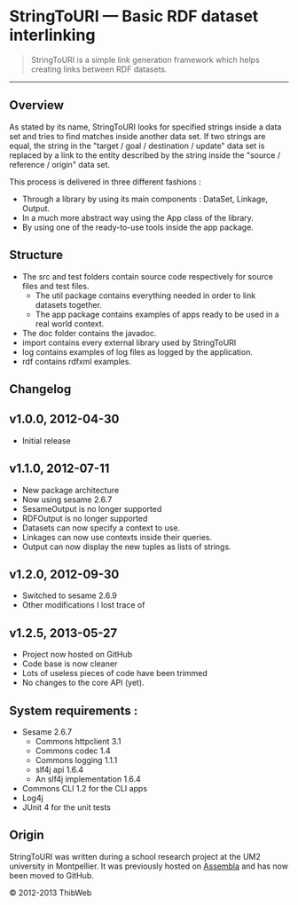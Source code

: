 # StringToURI — Basic RDF dataset interlinking

> StringToURI is a simple link generation framework which helps creating links between RDF datasets.

------------------------------------------------------------

## Overview

As stated by its name, StringToURI looks for specified strings inside a data set and tries to find matches inside another data set.
If two strings are equal, the string in the "target / goal / destination / update" data set is replaced by a link to the entity described by the string inside the "source / reference / origin" data set.

This process is delivered in three different fashions :

- Through a library by using its main components : DataSet, Linkage, Output.
- In a much more abstract way using the App class of the library.
- By using one of the ready-to-use tools inside the app package.


## Structure

- The src and test folders contain source code respectively for source files and test files.
  - The util package contains everything needed in order to link datasets together.
  - The app package contains examples of apps ready to be used in a real world context.
- The doc folder contains the javadoc.
- import contains every external library used by StringToURI
- log contains examples of log files as logged by the application.
- rdf contains rdfxml examples.

## Changelog

v1.0.0, 2012-04-30
------------------------

- Initial release

v1.1.0, 2012-07-11
------------------------

- New package architecture
- Now using sesame 2.6.7
- SesameOutput is no longer supported
- RDFOutput is no longer supported
- Datasets can now specify a context to use.
- Linkages can now use contexts inside their queries.
- Output can now display the new tuples as lists of strings.

v1.2.0, 2012-09-30
------------------------

- Switched to sesame 2.6.9
- Other modifications I lost trace of

v1.2.5, 2013-05-27
------------------------

- Project now hosted on GitHub
- Code base is now cleaner
- Lots of useless pieces of code have been trimmed
- No changes to the core API (yet).


## System requirements :

- Sesame 2.6.7
  - Commons httpclient 3.1
  - Commons codec 1.4
  - Commons logging 1.1.1
  - slf4j api 1.6.4
  - An slf4j implementation 1.6.4
- Commons CLI 1.2 for the CLI apps
- Log4j
- JUnit 4 for the unit tests 

## Origin

StringToURI was written during a school research project at the UM2 university in Montpellier. It was previously hosted on [Assembla](http://www.assembla.com/) and has now been moved to GitHub.

© 2012-2013 ThibWeb
